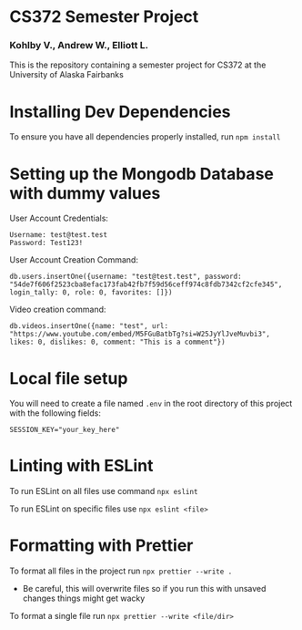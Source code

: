 # CS372 Semester Project

### Kohlby V., Andrew W., Elliott L.

This is the repository containing a semester project for CS372 at the University of Alaska Fairbanks

# Installing Dev Dependencies

To ensure you have all dependencies properly installed, run `npm install`

# Setting up the Mongodb Database with dummy values

User Account Credentials:

```
Username: test@test.test
Password: Test123!
```

User Account Creation Command:

```
db.users.insertOne({username: "test@test.test", password: "54de7f606f2523cba8efac173fab42fb7f59d56ceff974c8fdb7342cf2cfe345", login_tally: 0, role: 0, favorites: []})
```

Video creation command:

```
db.videos.insertOne({name: "test", url: "https://www.youtube.com/embed/M5FGuBatbTg?si=W25JyYlJveMuvbi3", likes: 0, dislikes: 0, comment: "This is a comment"})
```

# Local file setup

You will need to create a file named `.env` in the root directory of this project with the following fields:

```
SESSION_KEY="your_key_here"
```

# Linting with ESLint

To run ESLint on all files use command `npx eslint`

To run ESLint on specific files use `npx eslint <file>`

# Formatting with Prettier

To format all files in the project run `npx prettier --write .`

- Be careful, this will overwrite files so if you run this with unsaved changes things might get wacky

To format a single file run `npx prettier --write <file/dir>`
